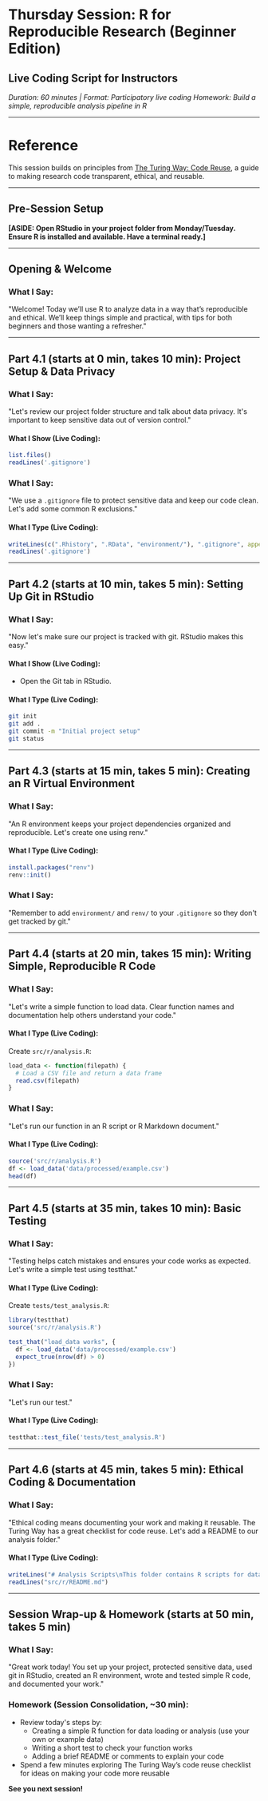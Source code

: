 # Thursday Session: R for Reproducible Research (Beginner Edition)
## Live Coding Script for Instructors

*Duration: 60 minutes | Format: Participatory live coding*
*Homework: Build a simple, reproducible analysis pipeline in R*

---

# Reference
This session builds on principles from [The Turing Way: Code Reuse](https://book.the-turing-way.org/reproducible-research/code-reuse), a guide to making research code transparent, ethical, and reusable.

---

## Pre-Session Setup

**[ASIDE: Open RStudio in your project folder from Monday/Tuesday. Ensure R is installed and available. Have a terminal ready.]**

---

## Opening & Welcome

### What I Say:
"Welcome! Today we’ll use R to analyze data in a way that’s reproducible and ethical. We’ll keep things simple and practical, with tips for both beginners and those wanting a refresher."

---

## Part 4.1 (starts at 0 min, takes 10 min): Project Setup & Data Privacy

### What I Say:
"Let's review our project folder structure and talk about data privacy. It's important to keep sensitive data out of version control."

#### What I Show (Live Coding):
```r
list.files()
readLines('.gitignore')
```

### What I Say:
"We use a `.gitignore` file to protect sensitive data and keep our code clean. Let's add some common R exclusions."

#### What I Type (Live Coding):
```r
writeLines(c(".Rhistory", ".RData", "environment/"), ".gitignore", append=TRUE)
readLines('.gitignore')
```

---

## Part 4.2 (starts at 10 min, takes 5 min): Setting Up Git in RStudio

### What I Say:
"Now let's make sure our project is tracked with git. RStudio makes this easy."

#### What I Show (Live Coding):
- Open the Git tab in RStudio.

#### What I Type (Live Coding):
```bash
git init
git add .
git commit -m "Initial project setup"
git status
```

---

## Part 4.3 (starts at 15 min, takes 5 min): Creating an R Virtual Environment

### What I Say:
"An R environment keeps your project dependencies organized and reproducible. Let's create one using renv."

#### What I Type (Live Coding):
```r
install.packages("renv")
renv::init()
```

### What I Say:
"Remember to add `environment/` and `renv/` to your `.gitignore` so they don't get tracked by git."

---

## Part 4.4 (starts at 20 min, takes 15 min): Writing Simple, Reproducible R Code

### What I Say:
"Let's write a simple function to load data. Clear function names and documentation help others understand your code."

#### What I Type (Live Coding):
Create `src/r/analysis.R`:
```r
load_data <- function(filepath) {
  # Load a CSV file and return a data frame
  read.csv(filepath)
}
```

### What I Say:
"Let's run our function in an R script or R Markdown document."

#### What I Type (Live Coding):
```r
source('src/r/analysis.R')
df <- load_data('data/processed/example.csv')
head(df)
```

---

## Part 4.5 (starts at 35 min, takes 10 min): Basic Testing

### What I Say:
"Testing helps catch mistakes and ensures your code works as expected. Let's write a simple test using testthat."

#### What I Type (Live Coding):
Create `tests/test_analysis.R`:
```r
library(testthat)
source('src/r/analysis.R')

test_that("load_data works", {
  df <- load_data('data/processed/example.csv')
  expect_true(nrow(df) > 0)
})
```

### What I Say:
"Let's run our test."

#### What I Type (Live Coding):
```r
testthat::test_file('tests/test_analysis.R')
```

---

## Part 4.6 (starts at 45 min, takes 5 min): Ethical Coding & Documentation

### What I Say:
"Ethical coding means documenting your work and making it reusable. The Turing Way has a great checklist for code reuse. Let's add a README to our analysis folder."

#### What I Type (Live Coding):
```r
writeLines("# Analysis Scripts\nThis folder contains R scripts for data analysis. Each script is documented and tested.", "src/r/README.md")
readLines("src/r/README.md")
```

---

## Session Wrap-up & Homework (starts at 50 min, takes 5 min)

### What I Say:
"Great work today! You set up your project, protected sensitive data, used git in RStudio, created an R environment, wrote and tested simple R code, and documented your work."

### Homework (Session Consolidation, ~30 min):
- Review today's steps by:
    - Creating a simple R function for data loading or analysis (use your own or example data)
    - Writing a short test to check your function works
    - Adding a brief README or comments to explain your code
- Spend a few minutes exploring The Turing Way’s code reuse checklist for ideas on making your code more reusable

**See you next session!**